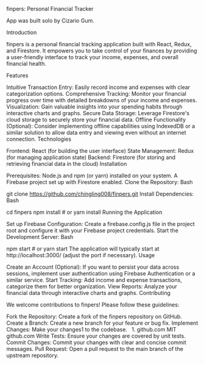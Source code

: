 finpers: Personal Financial Tracker

App was built solo by Cizario Gum.

Introduction

finpers is a personal financial tracking application built with React, Redux, and Firestore. It empowers you to take control of your finances by providing a user-friendly interface to track your income, expenses, and overall financial health.

Features

Intuitive Transaction Entry: Easily record income and expenses with clear categorization options.
Comprehensive Tracking: Monitor your financial progress over time with detailed breakdowns of your income and expenses.
Visualization: Gain valuable insights into your spending habits through interactive charts and graphs.
Secure Data Storage: Leverage Firestore's cloud storage to securely store your financial data.
Offline Functionality (Optional): Consider implementing offline capabilities using IndexedDB or a similar solution to allow data entry and viewing even without an internet connection.
Technologies

Frontend: React (for building the user interface)
State Management: Redux (for managing application state)
Backend: Firestore (for storing and retrieving financial data in the cloud)
Installation

Prerequisites:
Node.js and npm (or yarn) installed on your system.
A Firebase project set up with Firestore enabled.
Clone the Repository:
Bash

git clone https://github.com/chingling008/finpers.git
Install Dependencies:
Bash

cd finpers
npm install  # or yarn install
Running the Application

Set up Firebase Configuration:
Create a firebase.config.js file in the project root and configure it with your Firebase project credentials.
Start the Development Server:
Bash

npm start  # or yarn start
The application will typically start at http://localhost:3000/ (adjust the port if necessary).
Usage

Create an Account (Optional): If you want to persist your data across sessions, implement user authentication using Firebase Authentication or a similar service.
Start Tracking: Add income and expense transactions, categorize them for better organization.
View Reports: Analyze your financial data through interactive charts and graphs.
Contributing

We welcome contributions to finpers! Please follow these guidelines:

Fork the Repository: Create a fork of the finpers repository on GitHub.
Create a Branch: Create a new branch for your feature or bug fix.
Implement Changes: Make your changes1 to the codebase.   
1.
github.com
MIT
github.com
Write Tests: Ensure your changes are covered by unit tests.
Commit Changes: Commit your changes with clear and concise commit messages.
Pull Request: Open a pull request to the main branch of the upstream repository.
